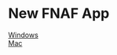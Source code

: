 # New FNAF App
 [Windows](https://www.dropbox.com/scl/fi/ex9etqh2ysn3l75ueg6u9/New-FNAF.exe?rlkey=stnmi4d1ec8twi8ux8c3jid8g&st=70x7fer5&dl=1) <br>
 [Mac](https://www.dropbox.com/scl/fi/77z1g64kq57240xufci2s/New-FNAF-MAC.zip?rlkey=sliqm7y7t4mckisos12nr17o2&st=w41m7hqs&dl=1) <br>


